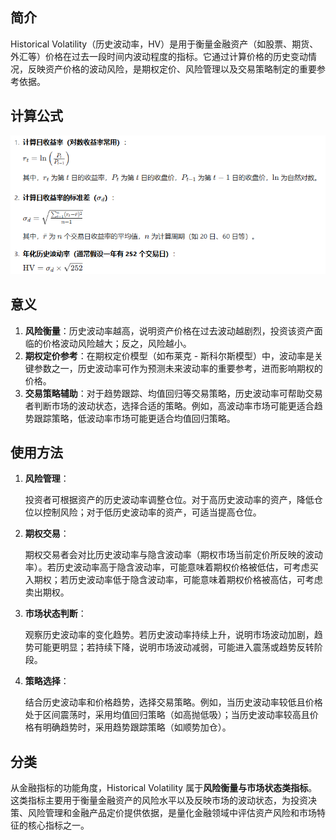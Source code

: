 ## 简介

Historical Volatility（历史波动率，HV）是用于衡量金融资产（如股票、期货、外汇等）价格在过去一段时间内波动程度的指标。它通过计算价格的历史变动情况，反映资产价格的波动风险，是期权定价、风险管理以及交易策略制定的重要参考依据。

## 计算公式

![image-20250930112104052](.\photo\image-20250930112104052.png)

## 意义

1. **风险衡量**：历史波动率越高，说明资产价格在过去波动越剧烈，投资该资产面临的价格波动风险越大；反之，风险越小。
2. **期权定价参考**：在期权定价模型（如布莱克 - 斯科尔斯模型）中，波动率是关键参数之一，历史波动率可作为预测未来波动率的重要参考，进而影响期权的价格。
3. **交易策略辅助**：对于趋势跟踪、均值回归等交易策略，历史波动率可帮助交易者判断市场的波动状态，选择合适的策略。例如，高波动率市场可能更适合趋势跟踪策略，低波动率市场可能更适合均值回归策略。

## 使用方法

1. **风险管理**：

   投资者可根据资产的历史波动率调整仓位。对于高历史波动率的资产，降低仓位以控制风险；对于低历史波动率的资产，可适当提高仓位。

2. **期权交易**：

   期权交易者会对比历史波动率与隐含波动率（期权市场当前定价所反映的波动率）。若历史波动率高于隐含波动率，可能意味着期权价格被低估，可考虑买入期权；若历史波动率低于隐含波动率，可能意味着期权价格被高估，可考虑卖出期权。

3. **市场状态判断**：

   观察历史波动率的变化趋势。若历史波动率持续上升，说明市场波动加剧，趋势可能更明显；若持续下降，说明市场波动减弱，可能进入震荡或趋势反转阶段。

4. **策略选择**：

   结合历史波动率和价格趋势，选择交易策略。例如，当历史波动率较低且价格处于区间震荡时，采用均值回归策略（如高抛低吸）；当历史波动率较高且价格有明确趋势时，采用趋势跟踪策略（如顺势加仓）。

## 分类

从金融指标的功能角度，Historical Volatility 属于**风险衡量与市场状态类指标**。这类指标主要用于衡量金融资产的风险水平以及反映市场的波动状态，为投资决策、风险管理和金融产品定价提供依据，是量化金融领域中评估资产风险和市场特征的核心指标之一。